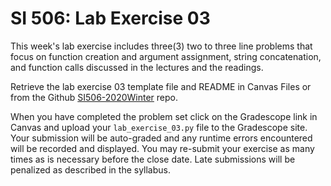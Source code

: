 # SI 506: Lab Exercise 03

This week's lab exercise includes three(3) two to three line problems that focus on function
creation and argument assignment, string concatenation, and function calls
discussed in the lectures and the readings.

Retrieve the lab exercise 03 template file and README in Canvas Files or from the Github
[SI506-2020Winter](https://github.com/umsi-arwhyte/SI506-2020Winter/tree/master/code/lab_exercise_03)
repo.

When you have completed the problem set click on the Gradescope link in Canvas and upload your
`lab_exercise_03.py` file to the Gradescope site.  Your submission will be auto-graded and any runtime
errors encountered will be recorded and displayed.  You may re-submit your exercise as many
times as is necessary before the close date.  Late submissions will be penalized as described
in the syllabus.
